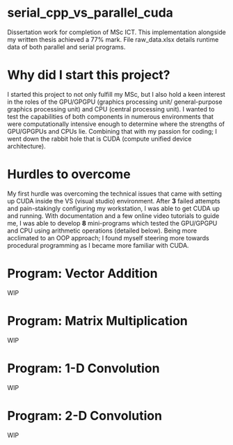 # serial_cpp_vs_parallel_cuda
Dissertation work for completion of MSc ICT. This implementation alongside my written thesis achieved a 77% mark.
File raw_data.xlsx details runtime data of both parallel and serial programs.

# Why did I start this project?

I started this project to not only fulfill my MSc, but I also hold a keen interest in the roles of the GPU/GPGPU (graphics processing unit/ general-purpose graphics processing unit) and CPU (central processing unit). I wanted to test the capabilities of both components in numerous environments that were computationally intensive enough to determine where the strengths of GPU/GPGPUs and CPUs lie. Combining that with my passion for coding; I went down the rabbit hole that is CUDA (compute unified device architecture). 

# Hurdles to overcome

My first hurdle was overcoming the technical issues that came with setting up CUDA inside the VS (visual studio) environment. After **3** failed attempts and pain-stakingly configuring my workstation, I was able to get CUDA up and running. With documentation and a few online video tutorials to guide me, I was able to develop **8** mini-programs which tested the GPU/GPGPU and CPU using arithmetic operations (detailed below). Being more acclimated to an OOP approach; I found myself steering more towards procedural programming as I became more familiar with CUDA. 

# Program: Vector Addition
WIP
# Program: Matrix Multiplication
WIP
# Program: 1-D Convolution
WIP
# Program: 2-D Convolution
WIP
